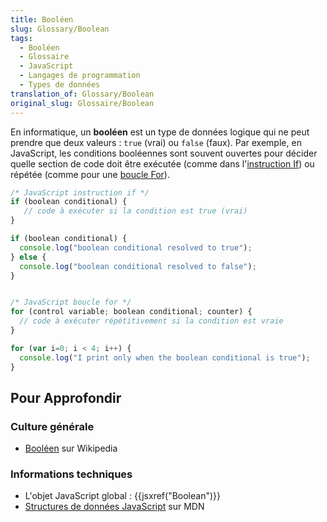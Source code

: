 ```yaml
---
title: Booléen
slug: Glossary/Boolean
tags:
  - Booléen
  - Glossaire
  - JavaScript
  - Langages de programmation
  - Types de données
translation_of: Glossary/Boolean
original_slug: Glossaire/Boolean
---
```

En informatique, un **booléen** est un type de données logique qui ne peut prendre que deux valeurs : `true` (vrai) ou `false` (faux). Par exemple, en JavaScript, les conditions booléennes sont souvent ouvertes pour décider quelle section de code doit être exécutée (comme dans l'[instruction If](/fr/docs/Web/JavaScript/Reference/Instructions/if...else)) ou répétée (comme pour une [boucle For](/fr/docs/Web/JavaScript/Reference/Instructions/for)).

```js
/* JavaScript instruction if */
if (boolean conditional) {
   // code à exécuter si la condition est true (vrai)
}

if (boolean conditional) {
  console.log("boolean conditional resolved to true");
} else {
  console.log("boolean conditional resolved to false");
}


/* JavaScript boucle for */
for (control variable; boolean conditional; counter) {
  // code à exécuter répétitivement si la condition est vraie
}

for (var i=0; i < 4; i++) {
  console.log("I print only when the boolean conditional is true");
}
```

## Pour Approfondir

### Culture générale

- [Booléen](http://fr.wikipedia.org/wiki/Bool%C3%A9en) sur Wikipedia

### Informations techniques

- L'objet JavaScript global : {{jsxref("Boolean")}}
- [Structures de données JavaScript](/fr/docs/Web/JavaScript/Structures_de_donn%C3%A9es) sur MDN
